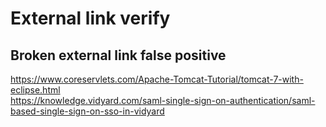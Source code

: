 # External link verify
## Broken external link false positive

https://www.coreservlets.com/Apache-Tomcat-Tutorial/tomcat-7-with-eclipse.html
<br> https://knowledge.vidyard.com/saml-single-sign-on-authentication/saml-based-single-sign-on-sso-in-vidyard
